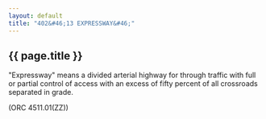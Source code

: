 ```yaml
---
layout: default 
title: "402&#46;13 EXPRESSWAY&#46;"
---
```


{{ page.title }}
----------------

"Expressway" means a divided arterial highway for through traffic with
full or partial control of access with an excess of fifty percent of all
crossroads separated in grade.

(ORC 4511.01(ZZ))
